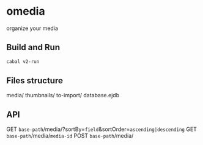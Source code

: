 # omedia
organize your media

## Build and Run
```bash
cabal v2-run
```

## Files structure
media/
thumbnails/
to-import/
database.ejdb

## API
GET `base-path`/media/?sortBy=`field`&sortOrder=`ascending|descending`
GET `base-path`/media/`media-id`
POST `base-path`/media/
